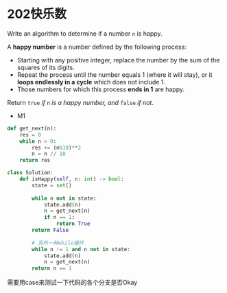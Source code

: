 # 202快乐数

Write an algorithm to determine if a number `n` is happy.

A **happy number** is a number defined by the following process:

- Starting with any positive integer, replace the number by the sum of the squares of its digits.
- Repeat the process until the number equals 1 (where it will stay), or it **loops endlessly in a cycle** which does not include 1.
- Those numbers for which this process **ends in 1** are happy.

Return `true` *if* `n` *is a happy number, and* `false` *if not*.

* M1

```python
def get_next(n):
    res = 0
    while n > 0:
        res += (n%10)**2
        n = n // 10
    return res

class Solution:
    def isHappy(self, n: int) -> bool:
        state = set()
        
        while n not in state:
            state.add(n)
            n = get_next(n)
            if n == 1:
                return True
        return False
    	
        # 另外一种while循环
    	while n != 1 and n not in state:
            state.add(n)
            n = get_next(n)
        return n == 1
```

需要用case来测试一下代码的各个分支是否Okay